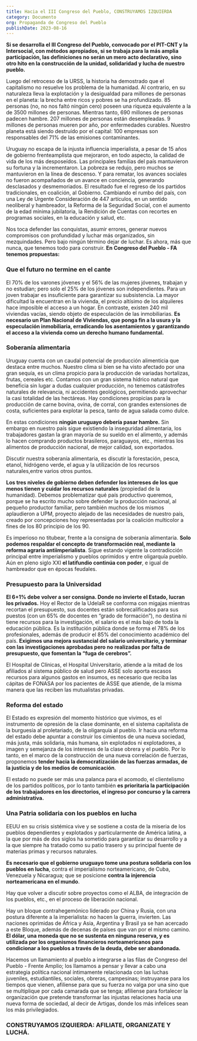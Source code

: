 ```yaml
---
title: Hacia el III Congreso del Pueblo, CONSTRUYAMOS IZQUIERDA
category: Documento
org: Propaganda de Congreso del Pueblo
publishDate: 2023-08-16
---
```

**Si se desarrolla el III Congreso del Pueblo, convocado por el PIT-CNT y la Intersocial, con métodos apropiados, si se trabaja para la más amplia participación, las definiciones no serán un mero acto declarativo, sino otro hito en la construcción de la unidad, solidaridad y lucha de nuestro pueblo.**

Luego del retroceso de la URSS, la historia ha demostrado que el capitalismo no resuelve los problema de la humanidad. Al contrario, en su naturaleza lleva la explotación y la desigualdad para millones de personas en el planeta: la brecha entre ricos y pobres se ha profundizado. 85 personas (no, no nos faltó ningún cero) poseen una riqueza equivalente a la de 3500 millones de personas. Mientras tanto, 690 millones de personas padecen hambre. 207 millones de personas están desempleadas. 9 millones de personas mueren por año, por enfermedades curables. Nuestro planeta está siendo destruído por el capital: 100 empresas son responsables del 71% de las emisiones contaminantes.

Uruguay no escapa de la injusta influencia imperialista, a pesar de 15 años de gobierno frenteamplista que mejoraron, en todo aspecto, la calidad de vida de los más desposeídos. Las principales familias del país mantuvieron su fortuna y la incrementaron. La pobreza se redujo, pero muchos se mantuvieron en la línea de descenso. Y para rematar, los avances sociales no fueron acompañados de un avance en conciencia, generando desclasados y desmemoriados. El resultado fue el regreso de los partidos tradicionales, en coalición, al Gobierno. Cambiando el rumbo del país, con una Ley de Urgente Consideración de 447 artículos, en un sentido neoliberal y hambreador, la Reforma de la Seguridad Social, con el aumento de la edad mínima jubilatoria, la Rendición de Cuentas con recortes en programas sociales, en la educación y salud, etc.

Nos toca defender las conquistas, asumir errores, generar nuevos compromisos con profundidad y luchar más organizados, sin mezquindades. Pero bajo ningún término dejar de luchar. Es ahora, más que nunca, que tenemos todo para construir. **En Congreso del Pueblo - FA tenemos propuestas:**

### Que el futuro no termine en el cante

El 70% de los varones jóvenes y el 56% de las mujeres jóvenes, trabajan y no estudian; pero solo el 25% de los jóvenes son independientes. Para un joven trabajar es insuficiente para garantizar su subsistencia. La mayor dificultad la encuentran en la vivienda, el precio altísimo de los alquileres hace imposible el acceso a un hogar. En contraste, existen 240 mil viviendas vacías, siendo objeto de especulación de las inmobiliarias. **Es necesario un Plan Nacional de Viviendas, que ponga fin a la usura y la especulación inmobiliaria, erradicando los asentamientos y garantizando el acceso a la vivienda como un derecho humano fundamental.**

### Soberanía alimentaria

Uruguay cuenta con un caudal potencial de producción alimenticia que destaca entre muchos. Nuestro clima si bien se ha visto afectado por una gran sequía, es un clima propicio para la producción de variadas hortalizas, frutas, cereales etc. Contamos con un gran sistema hídrico natural que beneficia sin lugar a dudas cualquier producción, no tenemos catástrofes naturales de relevancia, ni accidentes geológicos, permitiendo aprovechar la casi totalidad de las hectáreas. Hay condiciones propicias para la producción de carne bovina, ovina, de corral, con grandes extensiones de costa, suficientes para explotar la pesca, tanto de agua salada como dulce.

En estas condiciones **ningún uruguayo debería pasar hambre.** Sin embargo en nuestro país sigue existiendo la inseguridad alimentaria, los trabajadores gastan la gran mayoría de su sueldo en el alimento, y además lo hacen comprando productos brasileros, paraguayos, etc., mientras los alimentos de producción nacional, de mejor calidad, son exportados.

Discutir nuestra soberanía alimentaria, es discutir la forestación, pesca, etanol, hidrógeno verde, el agua y la utilización de los recursos naturales,entre varios otros puntos.

**Los tres niveles de gobierno deben defender los intereses de los que menos tienen y cuidar los recursos naturales** (propiedad de la humanidad). Debemos problematizar qué país productivo queremos, porque se ha escrito mucho sobre defender la producción nacional, al pequeño productor familiar, pero también muchos de los mismos aplaudieron a UPM, proyecto alejado de las necesidades de nuestro país, creado por concepciones hoy representadas por la coalición multicolor a fines de los 80 principio de los 90.

Es imperioso no titubear, frente a la consigna de soberanía alimentaria. **Solo podemos respaldar el concepto de transformación real, mediante la reforma agraria antiimperialista**. Sigue estando vigente la contradicción principal entre imperialismo y pueblos oprimidos y entre oligarquía pueblo. Aún en pleno siglo XXI **el latifundio continúa con poder**, e igual de hambreador que en épocas feudales.

### Presupuesto para la Universidad

**El 6+1% debe volver a ser consigna. Donde no invierte el Estado, lucran los privados.** Hoy el Rector de la UdelaR se conforma con migajas mientras recortan el presupuesto, sus docentes están sobrecalificados para sus puestos (con un 65% de docentes en “grado de formación”), no destina ni tiene recursos para la investigación, el salario es el más bajo de toda la educación pública. Es la institución pública donde se forma el 78% de los profesionales, además de producir el 85% del conocimiento académico del país. **Exigimos una mejora sustancial del salario universitario, y terminar con las investigaciones aprobadas pero no realizadas por falta de presupuesto, que fomentan la “fuga de cerebros”.**

El Hospital de Clínicas, el Hospital Universitario, atiende a la mitad de los afiliados al sistema público de salud pero ASSE solo aporta escasos recursos para algunos gastos en insumos, es necesario que reciba las cápitas de FONASA por los pacientes de ASSE que atiende, de la misma manera que las reciben las mutualistas privadas.

### Reforma del estado

El Estado es expresión del momento histórico que vivimos, es el instrumento de opresión de la clase dominante, en el sistema capitalista de la burguesía al proletariado, de la oligarquía al pueblo. Ir hacia una reforma del estado debe apuntar a construir los cimientos de una nueva sociedad, más justa, más solidaria, más humana, sin explotados ni explotadores, a imagen y semejanza de los intereses de la clase obrera y el pueblo. Por lo tanto, en el marco de la construcción de una nueva correlación de fuerzas, proponemos **tender hacia la democratización de las fuerzas armadas, de la justicia y de los medios de comunicación**.

El estado no puede ser más una palanca para el acomodo, el clientelismo de los partidos políticos, por lo tanto también **es prioritaria la participación de los trabajadores en los directorios, el ingreso por concurso y la carrera administrativa.** 

### Una Patria solidaria con los pueblos en lucha

EEUU en su crisis sistémica vive y se sostiene a costa de la miseria de los pueblos dependientes y explotados y particularmente de América latina, a la que por más de dos siglos ha sometido para garantizar su desarrollo y a la que siempre ha tratado como su patio trasero y su principal fuente de materias primas y recursos naturales.

**Es necesario que el gobierno uruguayo tome una postura solidaria con los pueblos en lucha**, contra el imperialismo norteamericano, de Cuba, Venezuela y Nicaragua; que se posicione **contra la injerencia norteamericana en el mundo**.

Hay que volver a discutir sobre proyectos como el ALBA, de integración de los pueblos, etc., en el proceso de liberación nacional. 

Hay un bloque contrahegemónico liderado por China y Rusia, con una postura diferente a la imperialista: no hacen la guerra, invierten. Las naciones oprimidas de África y Asia, Argentina y Brasil ya se han acercado a este Bloque, además de decenas de países que van por el mismo camino. **El dólar, una moneda que no se sustenta en ninguna reserva, y es utilizada por los organismos financieros norteamericanos para condicionar a los pueblos a través de la deuda, debe ser abandonada.**

Hacemos un llamamiento al pueblo a integrarse a las filas de Congreso del Pueblo - Frente Amplio; los llamamos a pensar y llevar a cabo una estrategia política nacional íntimamente relacionada con las luchas juveniles, estudiantiles, sociales, obreras, campesinas; instruyanse para los tiempos que vienen, afiliense para que su fuerza no valga por una sino que se multiplique por cada camarada que se tenga; afiliense para fortalecer la organización que pretende transformar las injustas relaciones hacia una nueva forma de sociedad, al decir de Artigas, donde los más infelices sean los más privilegiados.

### CONSTRUYAMOS IZQUIERDA: AFILIATE, ORGANIZATE Y LUCHÁ.
